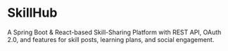 # SkillHub
A Spring Boot &amp; React-based Skill-Sharing Platform with REST API, OAuth 2.0, and features for skill posts, learning plans, and social engagement.
